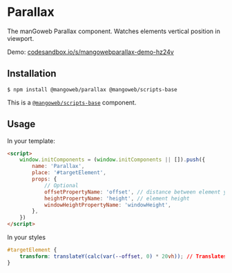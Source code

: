 # Parallax

The manGoweb Parallax component. Watches elements vertical position in viewport.

Demo: [codesandbox.io/s/mangowebparallax-demo-hz24v](https://codesandbox.io/s/mangowebparallax-demo-hz24v?file=/index.html)

## Installation

`$ npm install @mangoweb/parallax @mangoweb/scripts-base`

This is a [`@mangoweb/scripts-base`](https://www.npmjs.com/package/@mangoweb/scripts-base) component.

## Usage

In your template:

```html
<script>
	window.initComponents = (window.initComponents || []).push({
		name: 'Parallax',
		place: '#targetElement',
		props: {
			// Optional
			offsetPropertyName: 'offset', // distance between element y center and window y center
			heightPropertyName: 'height', // element height
			windowHeightPropertyName: 'windowHeight',
		},
	})
</script>
```

In your styles

```css
#targetElement {
	transform: translateY(calc(var(--offset, 0) * 20vh)); // Translates by 0 pixels when javascript is disabled
}
```
